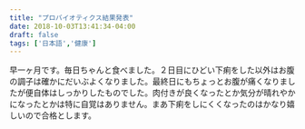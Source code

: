 ```yaml
---
title: "プロバイオティクス結果発表"
date: 2018-10-03T13:41:34-04:00
draft: false
tags: ['日本語','健康']
---
```


早一ヶ月です。毎日ちゃんと食べました。２日目にひどい下痢をした以外はお腹の調子は確かにだいぶよくなりました。最終日にもちょっとお腹が痛くなりましたが便自体はしっかりしたものでした。肉付きが良くなったとか気分が晴れやかになったとかは特に自覚はありません。まあ下痢をしにくくなったのはかなり嬉しいので合格とします。
